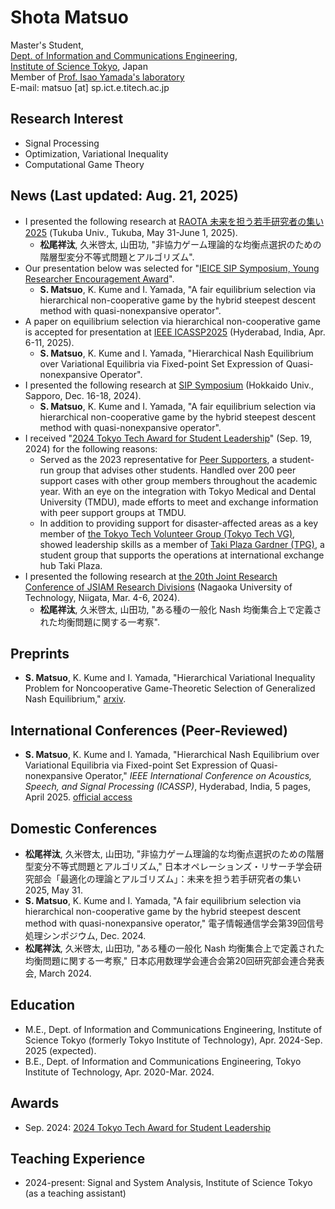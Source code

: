 # Shota Matsuo
Master's Student,  
[Dept. of Information and Communications Engineering](https://educ.titech.ac.jp/ict/eng/),  
[Institute of Science Tokyo](https://www.isct.ac.jp/en), Japan  
Member of [Prof. Isao Yamada's laboratory](http://www.sp.ce.titech.ac.jp/)  
E-mail: matsuo [at] sp.ict.e.titech.ac.jp

## Research Interest
- Signal Processing
- Optimization, Variational Inequality
- Computational Game Theory

## News (Last updated: Aug. 21, 2025)
- I presented the following research at [RAOTA 未来を担う若手研究者の集い2025](https://orsj.org/raota/#tsukuba25) (Tukuba Univ., Tukuba, May 31-June 1, 2025).
  - **松尾祥汰**, 久米啓太, 山田功, "非協力ゲーム理論的な均衡点選択のための階層型変分不等式問題とアルゴリズム".
- Our presentation below was selected for "[IEICE SIP Symposium, Young Researcher Encouragement Award](https://www.ieice.org/ess/sip/%E9%81%B8%E5%A5%A8/)".
  - **S. Matsuo**, K. Kume and I. Yamada, "A fair equilibrium selection via hierarchical non-cooperative game by the hybrid steepest descent method
with quasi-nonexpansive operator".
- A paper on equilibrium selection via hierarchical non-cooperative game is accepted for presentation at [IEEE ICASSP2025](https://2025.ieeeicassp.org/) (Hyderabad, India, Apr. 6-11, 2025). 
  - **S. Matsuo**, K. Kume and I. Yamada, "Hierarchical Nash Equilibrium over Variational Equilibria via Fixed-point Set Expression of Quasi-nonexpansive Operator".
- I presented the following research at [SIP Symposium](https://www.ieice.org/ess/sip/sip-symposium-2024/) (Hokkaido Univ., Sapporo, Dec. 16-18, 2024).
  - **S. Matsuo**, K. Kume and I. Yamada, "A fair equilibrium selection via hierarchical non-cooperative game by the hybrid steepest descent method
with quasi-nonexpansive operator".
- I received "[2024 Tokyo Tech Award for Student Leadership](https://www.isct.ac.jp/en/news/53zhxbefz4c0)" (Sep. 19, 2024) for the following reasons:
  - Served as the 2023 representative for [Peer Supporters](https://www.siengp.titech.ac.jp/ScienceTokyo/peer/index.html), a student-run group that advises other students. Handled over 200 peer support cases with other group members throughout the academic year. With an eye on the integration with Tokyo Medical and Dental University (TMDU), made efforts to meet and exchange information with peer support groups at TMDU.
  - In addition to providing support for disaster-affected areas as a key member of [the Tokyo Tech Volunteer Group (Tokyo Tech VG)](https://www.siengp.titech.ac.jp/ScienceTokyo/vg/index.html), showed leadership skills as a member of [Taki Plaza Gardner (TPG)](https://tpgd.jp/), a student group that supports the operations at international exchange hub Taki Plaza.
- I presented the following research at [the 20th Joint Research Conference of JSIAM Research Divisions](https://jsiam.org/jsiam_archive/past_presentations/union2024/) (Nagaoka University of Technology, Niigata, Mar. 4-6, 2024).
  - **松尾祥汰**, 久米啓太, 山田功, "ある種の一般化 Nash 均衡集合上で定義された均衡問題に関する一考察".

## Preprints
- **S. Matsuo**, K. Kume and I. Yamada, "Hierarchical Variational Inequality Problem for Noncooperative Game-Theoretic Selection of Generalized Nash Equilibrium," [arxiv](https://arxiv.org/abs/2504.03208).

## International Conferences (Peer-Reviewed)
- **S. Matsuo**, K. Kume and I. Yamada, "Hierarchical Nash Equilibrium over Variational Equilibria via Fixed-point Set Expression of Quasi-nonexpansive Operator," _IEEE International Conference on Acoustics, Speech, and Signal Processing (ICASSP)_, Hyderabad, India, 5 pages, April 2025. [official access](https://ieeexplore.ieee.org/stamp/stamp.jsp?arnumber=10888469)

## Domestic Conferences
- **松尾祥汰**, 久米啓太, 山田功, "非協力ゲーム理論的な均衡点選択のための階層型変分不等式問題とアルゴリズム," 日本オペレーションズ・リサーチ学会研究部会「最適化の理論とアルゴリズム」：未来を担う若手研究者の集い 2025, May 31.
- **S. Matsuo**, K. Kume and I. Yamada, "A fair equilibrium selection via hierarchical non-cooperative game by the hybrid steepest descent method
with quasi-nonexpansive operator," 電子情報通信学会第39回信号処理シンポジウム, Dec. 2024.
- **松尾祥汰**, 久米啓太, 山田功, "ある種の一般化 Nash 均衡集合上で定義された均衡問題に関する一考察," 日本応用数理学会連合会第20回研究部会連合発表会, March 2024.

## Education
- M.E., Dept. of Information and Communications Engineering, Institute of Science Tokyo (formerly Tokyo Institute of Technology), Apr. 2024-Sep. 2025 (expected). 
- B.E., Dept. of Information and Communications Engineering, Tokyo Institute of Technology, Apr. 2020-Mar. 2024. 

## Awards
- Sep. 2024: [2024 Tokyo Tech Award for Student Leadership](https://www.isct.ac.jp/en/news/53zhxbefz4c0)

## Teaching Experience
- 2024-present: Signal and System Analysis, Institute of Science Tokyo (as a teaching assistant)
